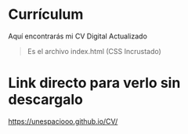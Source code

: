 # Currículum
Aquí encontrarás mi CV Digital Actualizado
> Es el archivo index.html (CSS Incrustado)

# Link directo para verlo sin descargalo
https://unespaciooo.github.io/CV/
